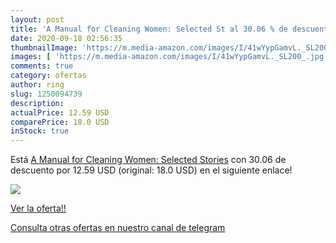 ```yaml
---
layout: post
title: 'A Manual for Cleaning Women: Selected St al 30.06 % de descuento'
date: 2020-09-18 02:56:35
thumbnailImage: 'https://m.media-amazon.com/images/I/41wYypGamvL._SL200_.jpg'
images: [ 'https://m.media-amazon.com/images/I/41wYypGamvL._SL200_.jpg' ]
comments: true
category: ofertas
author: ring
slug: 1250094739
description:
actualPrice: 12.59 USD
comparePrice: 18.0 USD
inStock: true
---
```


Está [A Manual for Cleaning Women: Selected Stories](https://www.amazon.com/dp/1250094739/?tag=redken08-20) con 30.06 de descuento por 12.59 USD (original: 18.0 USD) en el siguiente enlace!

[![](https://m.media-amazon.com/images/I/41wYypGamvL._SL200_.jpg)](https://www.amazon.com/dp/1250094739/?tag=redken08-20)

[Ver la oferta!!](https://www.amazon.com/dp/1250094739/?tag=redken08-20)

[Consulta otras ofertas en nuestro canal de telegram](https://t.me/s/ofertas25)
